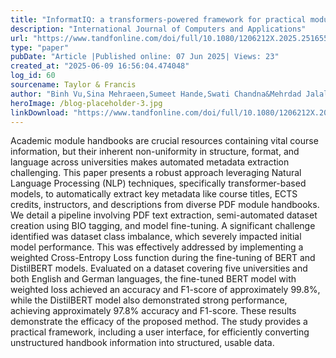 ```yaml
---
title: "InformatIQ: a transformers-powered framework for practical module handbook metadata extraction"
description: "International Journal of Computers and Applications"
url: "https://www.tandfonline.com/doi/full/10.1080/1206212X.2025.2516551"
type: "paper"
pubDate: "Article |Published online: 07 Jun 2025| Views: 23"
created_at: "2025-06-09 16:56:04.474048"
log_id: 60
sourcename: Taylor & Francis
author: "Binh Vu,Sina Mehraeen,Sumeet Hande,Swati Chandna&Mehrdad Jalali"
heroImage: /blog-placeholder-3.jpg
linkDownload: "https://www.tandfonline.com/doi/full/10.1080/1206212X.2025.2516551"
---
```


Academic module handbooks are crucial resources containing vital course information, but their inherent non-uniformity in structure, format, and language across universities makes automated metadata extraction challenging. This paper presents a robust approach leveraging Natural Language Processing (NLP) techniques, specifically transformer-based models, to automatically extract key metadata like course titles, ECTS credits, instructors, and descriptions from diverse PDF module handbooks. We detail a pipeline involving PDF text extraction, semi-automated dataset creation using BIO tagging, and model fine-tuning. A significant challenge identified was dataset class imbalance, which severely impacted initial model performance. This was effectively addressed by implementing a weighted Cross-Entropy Loss function during the fine-tuning of BERT and DistilBERT models. Evaluated on a dataset covering five universities and both English and German languages, the fine-tuned BERT model with weighted loss achieved an accuracy and F1-score of approximately 99.8%, while the DistilBERT model also demonstrated strong performance, achieving approximately 97.8% accuracy and F1-score. These results demonstrate the efficacy of the proposed method. The study provides a practical framework, including a user interface, for efficiently converting unstructured handbook information into structured, usable data.
